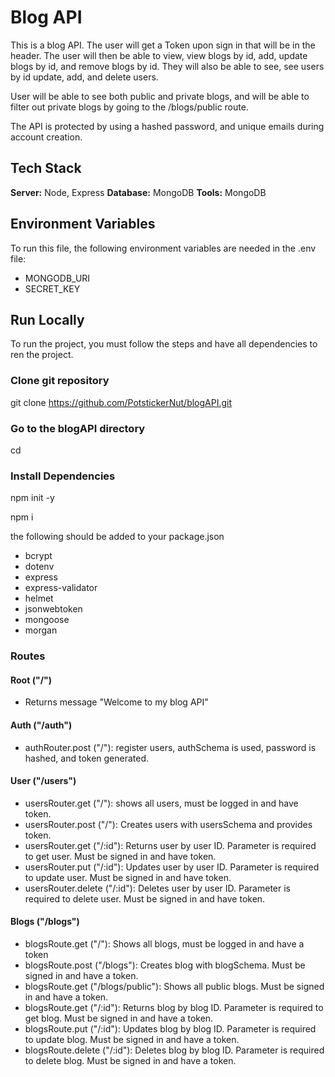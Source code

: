 # Blog API

This is a blog API. The user will get a Token upon sign in that will be in the header. The user will then be able to view, view blogs by id, add, update blogs by id, and remove blogs by id. They will also be able to see, see users by id update, add, and delete users.

User will be able to see both public and private blogs, and will be able to filter out private blogs by going to the /blogs/public route.

The API is protected by using a hashed password, and unique emails during account creation.

## Tech Stack

**Server:** Node, Express
**Database:** MongoDB
**Tools:** MongoDB

## Environment Variables

To run this file, the following environment variables are needed in the .env file:

- MONGODB_URI
- SECRET_KEY

## Run Locally

To run the project, you must follow the steps and have all dependencies to ren the project.

### Clone git repository

git clone https://github.com/PotstickerNut/blogAPI.git

### Go to the blogAPI directory

cd <location of the blogAPI on your computer>

### Install Dependencies

npm init -y

npm i

the following should be added to your package.json

- bcrypt
- dotenv
- express
- express-validator
- helmet
- jsonwebtoken
- mongoose
- morgan

### Routes

#### Root ("/")

- Returns message "Welcome to my blog API"

#### Auth ("/auth")

- authRouter.post ("/"): register users, authSchema is used, password is hashed, and token generated.

#### User ("/users")

- usersRouter.get ("/"): shows all users, must be logged in and have token.
- usersRouter.post ("/"): Creates users with usersSchema and provides token.
- usersRouter.get ("/:id"): Returns user by user ID. Parameter is required to get user. Must be signed in and have token.
- usersRouter.put ("/:id"): Updates user by user ID. Parameter is required to update user. Must be signed in and have token.
- usersRouter.delete ("/:id"): Deletes user by user ID. Parameter is required to delete user. Must be signed in and have token.

#### Blogs ("/blogs")

- blogsRoute.get ("/"): Shows all blogs, must be logged in and have a token
- blogsRoute.post ("/blogs"): Creates blog with blogSchema. Must be signed in and have a token.
- blogsRoute.get ("/blogs/public"): Shows all public blogs. Must be signed in and have a token.
- blogsRoute.get ("/:id"): Returns blog by blog ID. Parameter is required to get blog. Must be signed in and have a token.
- blogsRoute.put ("/:id"): Updates blog by blog ID. Parameter is required to update blog. Must be signed in and have a token.
- blogsRoute.delete ("/:id"): Deletes blog by blog ID. Parameter is required to delete blog. Must be signed in and have a token.
